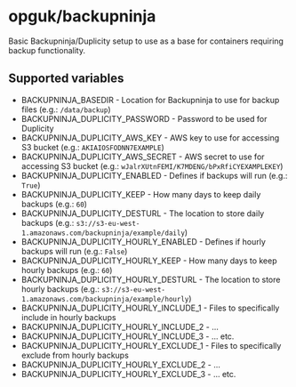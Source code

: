 opguk/backupninja
=================

Basic Backupninja/Duplicity setup to use as a base for containers requiring backup functionality.

Supported variables
-------------------

* BACKUPNINJA_BASEDIR - Location for Backupninja to use for backup files (e.g.: `/data/backup`)
* BACKUPNINJA_DUPLICITY_PASSWORD - Password to be used for Duplicity
* BACKUPNINJA_DUPLICITY_AWS_KEY - AWS key to use for accessing S3 bucket (e.g.: `AKIAIOSFODNN7EXAMPLE`)
* BACKUPNINJA_DUPLICITY_AWS_SECRET - AWS secret to use for accessing S3 bucket (e.g.: `wJalrXUtnFEMI/K7MDENG/bPxRfiCYEXAMPLEKEY`)
* BACKUPNINJA_DUPLICITY_ENABLED - Defines if backups will run (e.g.: `True`)
* BACKUPNINJA_DUPLICITY_KEEP - How many days to keep daily backups (e.g.: `60`)
* BACKUPNINJA_DUPLICITY_DESTURL - The location to store daily backups (e.g.: `s3://s3-eu-west-1.amazonaws.com/backupninja/example/daily`)
* BACKUPNINJA_DUPLICITY_HOURLY_ENABLED - Defines if hourly backups will run (e.g.: `False`)
* BACKUPNINJA_DUPLICITY_HOURLY_KEEP - How many days to keep hourly backups (e.g.: `60`)
* BACKUPNINJA_DUPLICITY_HOURLY_DESTURL - The location to store hourly backups (e.g.: `s3://s3-eu-west-1.amazonaws.com/backupninja/example/hourly`)
* BACKUPNINJA_DUPLICITY_HOURLY_INCLUDE_1 - Files to specifically include in hourly backups
* BACKUPNINJA_DUPLICITY_HOURLY_INCLUDE_2 - ...
* BACKUPNINJA_DUPLICITY_HOURLY_INCLUDE_3 - ... etc.
* BACKUPNINJA_DUPLICITY_HOURLY_EXCLUDE_1 - Files to specifically exclude from hourly backups
* BACKUPNINJA_DUPLICITY_HOURLY_EXCLUDE_2 - ...
* BACKUPNINJA_DUPLICITY_HOURLY_EXCLUDE_3 - ... etc.
